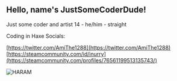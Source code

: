 ## Hello, name's JustSomeCoderDude!

Just some coder and artist
 14 - he/him - straight

Coding in Haxe
Socials:

[https://twitter.com/AmiThe1288](https://twitter.com/AmiThe1288)
[https://steamcommunity.com/id/inurry](https://steamcommunity.com/profiles/76561199513135743/)


![HARAM](https://user-images.githubusercontent.com/117064691/226248978-6e979287-1bca-4225-b096-f11cf3419fc0.gif)

